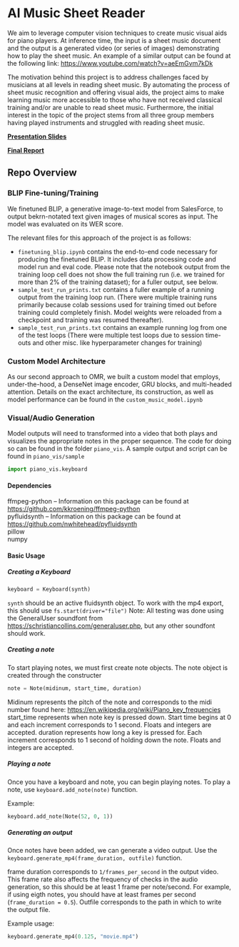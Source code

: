 # AI Music Sheet Reader
We aim to leverage computer vision techniques to create music visual aids for piano players. At inference time, the input is a sheet music document and the output is a generated video (or series of images) demonstrating how to play the sheet music. An example of a similar output can be found at the following link: https://www.youtube.com/watch?v=aeEmGvm7kDk

The motivation behind this project is to address challenges faced by musicians at all levels in reading sheet music. By automating the process of sheet music recognition and offering visual aids, the project aims to make learning music more accessible to those who have not received classical training and/or are unable to read sheet music. Furthermore, the initial interest in the topic of the project stems from all three group members having played instruments and struggled with reading sheet music.

[**Presentation Slides**](https://docs.google.com/presentation/d/1fx8u-OTpy8S-db-NQWF3gvC4ufHszsWol67fGmVnLKA/edit#slide=id.g2cdcb7191f5_0_10)

[**Final Report**](https://drive.google.com/file/d/1w9hJSdY4xIqgYqVaoZkT2ClwYpKENwt6/view?usp=drive_link)

## Repo Overview

### BLIP Fine-tuning/Training

We finetuned BLIP, a generative image-to-text model from SalesForce, to output bekrn-notated text given images of musical scores as input. The model was evaluated on its WER score. 

The relevant files for this approach of the project is as follows:
- ```finetuning_blip.ipynb``` contains the end-to-end code necessary for producing the finetuned BLIP. It includes data processing code and model run and eval code. Please note that the notebook output from the training loop cell does not show the full training run (i.e. we trained for more than 2% of the training dataset); for a fuller output, see below.
- ```sample_test_run_prints.txt``` contains a fuller example of a running output from the training loop run. (There were multiple training runs primarily because colab sessions used for training timed out before training could completely finish. Model weights were reloaded from a checkpoint and training was resumed thereafter).
- ```sample_test_run_prints.txt``` contains an example running log from one of the test loops (There were multiple test loops due to session time-outs and other misc. like hyperparameter changes for training)

### Custom Model Architecture

As our second approach to OMR, we built a custom model that employs, under-the-hood, a DenseNet image encoder, GRU blocks, and multi-headed attention. Details on the exact architecture, its construction, as well as model performance can be found in the ```custom_music_model.ipynb```

### Visual/Audio Generation

Model outputs will need to transformed into a video that both plays and visualizes the appropriate notes in the proper sequence. The code for doing so can be found in the folder ```piano_vis```.
A sample output and script can be found in `piano_vis/sample`

```python
import piano_vis.keyboard
```
#### Dependencies
ffmpeg-python – Information on this package can be found at https://github.com/kkroening/ffmpeg-python  
pyfluidsynth – Information on this package can be found at https://github.com/nwhitehead/pyfluidsynth  
pillow  
numpy

#### Basic Usage

##### Creating a Keyboard
```python
keyboard = Keyboard(synth)
```
`synth` should be an active fluidsynth object. To work with the mp4 export, this should use `fs.start(driver="file")`
Note: All testing was done using the GeneralUser soundfont from https://schristiancollins.com/generaluser.php, but any other soundfont should work.

##### Creating a note
To start playing notes, we must first create note objects. The note object is created through the constructer
```python
note = Note(midinum, start_time, duration)
```
Midinum represents the pitch of the note and corresponds to the midi number found here: https://en.wikipedia.org/wiki/Piano_key_frequencies
start_time represents when note key is pressed down. Start time begins at 0 and each increment corresponds to 1 second. Floats and integers are accepted.
duration represents how long a key is pressed for. Each increment corresponds to 1 second of holding down the note. Floats and integers are accepted.

##### Playing a note
Once you have a keyboard and note, you can begin playing notes. To play a note, use `keyboard.add_note(note)` function.

Example:
```python
keyboard.add_note(Note(52, 0, 1))
```

##### Generating an output

Once notes have been added, we can generate a video output. Use the `keyboard.generate_mp4(frame_duration, outfile)` function.

frame duration corresponds to `1/frames_per_second` in the output video. This frame rate also affects the frequency of checks in the audio generation, so this should be at least 1 frame per note/second. For example, if using eigth notes, you should have at least frames per second (`frame_duration = 0.5`).
Outfile corresponds to the path in which to write the output file. 

Example usage:
```python
keyboard.generate_mp4(0.125, "movie.mp4")
```
